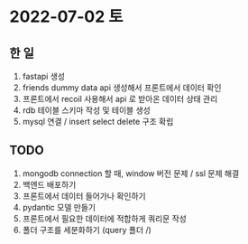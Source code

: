 # 2022-07-02 토

## 한 일

1. fastapi 생성
2. friends dummy data api 생성해서 프론트에서 데이터 확인
3. 프론트에서 recoil 사용해서 api 로 받아온 데이터 상태 관리
4. rdb 테이블 스키마 작성 및 테이블 생성
5. mysql 연결 / insert select delete 구조 확립

## TODO

1. mongodb connection 할 때, window 버전 문제 / ssl 문제 해결
2. 백엔드 배포하기
3. 프론트에서 데이터 들어가나 확인하기
4. pydantic 모델 만들기
5. 프론트에서 필요한 데이터에 적합하게 쿼리문 작성
6. 폴더 구조를 세분화하기 (query 폴더 /)
